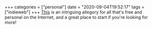 +++
categories = ["personal"]
date = "2020-09-04T19:52:17"
tags = ["indieweb"]
+++
[This](https://cheapskatesguide.org/articles/personal-website-hunting.html) is an intriguing allegory for all that's free and personal on the Internet, and a great place to start if you're looking for more!
               